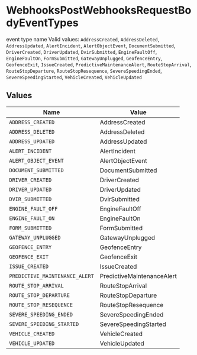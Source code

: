 # WebhooksPostWebhooksRequestBodyEventTypes

event type name  Valid values: `AddressCreated`, `AddressDeleted`, `AddressUpdated`, `AlertIncident`, `AlertObjectEvent`, `DocumentSubmitted`, `DriverCreated`, `DriverUpdated`, `DvirSubmitted`, `EngineFaultOff`, `EngineFaultOn`, `FormSubmitted`, `GatewayUnplugged`, `GeofenceEntry`, `GeofenceExit`, `IssueCreated`, `PredictiveMaintenanceAlert`, `RouteStopArrival`, `RouteStopDeparture`, `RouteStopResequence`, `SevereSpeedingEnded`, `SevereSpeedingStarted`, `VehicleCreated`, `VehicleUpdated`


## Values

| Name                           | Value                          |
| ------------------------------ | ------------------------------ |
| `ADDRESS_CREATED`              | AddressCreated                 |
| `ADDRESS_DELETED`              | AddressDeleted                 |
| `ADDRESS_UPDATED`              | AddressUpdated                 |
| `ALERT_INCIDENT`               | AlertIncident                  |
| `ALERT_OBJECT_EVENT`           | AlertObjectEvent               |
| `DOCUMENT_SUBMITTED`           | DocumentSubmitted              |
| `DRIVER_CREATED`               | DriverCreated                  |
| `DRIVER_UPDATED`               | DriverUpdated                  |
| `DVIR_SUBMITTED`               | DvirSubmitted                  |
| `ENGINE_FAULT_OFF`             | EngineFaultOff                 |
| `ENGINE_FAULT_ON`              | EngineFaultOn                  |
| `FORM_SUBMITTED`               | FormSubmitted                  |
| `GATEWAY_UNPLUGGED`            | GatewayUnplugged               |
| `GEOFENCE_ENTRY`               | GeofenceEntry                  |
| `GEOFENCE_EXIT`                | GeofenceExit                   |
| `ISSUE_CREATED`                | IssueCreated                   |
| `PREDICTIVE_MAINTENANCE_ALERT` | PredictiveMaintenanceAlert     |
| `ROUTE_STOP_ARRIVAL`           | RouteStopArrival               |
| `ROUTE_STOP_DEPARTURE`         | RouteStopDeparture             |
| `ROUTE_STOP_RESEQUENCE`        | RouteStopResequence            |
| `SEVERE_SPEEDING_ENDED`        | SevereSpeedingEnded            |
| `SEVERE_SPEEDING_STARTED`      | SevereSpeedingStarted          |
| `VEHICLE_CREATED`              | VehicleCreated                 |
| `VEHICLE_UPDATED`              | VehicleUpdated                 |